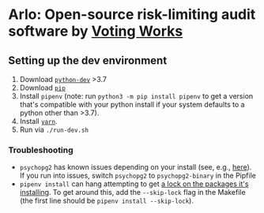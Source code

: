 # Arlo: Open-source risk-limiting audit software by [Voting Works](voting.works)

## Setting up the dev environment

1. Download [`python-dev`](https://www.python.org/) >3.7 
2. Download [`pip`](https://pypi.org/project/pip/)
3. Install `pipenv` (note: run `python3 -m pip install pipenv` to get a version that's compatible with your python install if your system defaults to a python other than >3.7).
4. Install [`yarn`](https://yarnpkg.com/en/docs/install).
5. Run via `./run-dev.sh`

### Troubleshooting

* `psychopg2` has known issues depending on your install (see, e.g., [here](https://github.com/psycopg/psycopg2/issues/674)). If you run into issues, switch `psychopg2` to `psychopg2-binary` in the Pipfile
* `pipenv install` can hang attempting to get [a lock on the packages it's installing](https://github.com/pypa/pipenv/issues/3827). To get around this, add the `--skip-lock` flag in the Makefile (the first line should be `pipenv install --skip-lock`).
